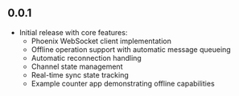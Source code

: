 ## 0.0.1

* Initial release with core features:
  * Phoenix WebSocket client implementation
  * Offline operation support with automatic message queueing
  * Automatic reconnection handling
  * Channel state management
  * Real-time sync state tracking
  * Example counter app demonstrating offline capabilities
